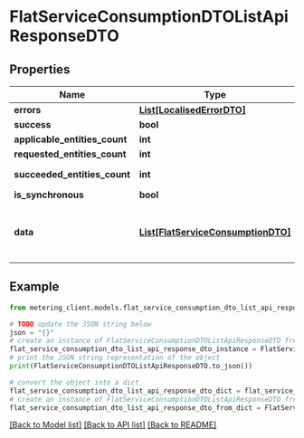 # FlatServiceConsumptionDTOListApiResponseDTO


## Properties

Name | Type | Description | Notes
------------ | ------------- | ------------- | -------------
**errors** | [**List[LocalisedErrorDTO]**](LocalisedErrorDTO.md) |  | [optional] 
**success** | **bool** |  | [optional] 
**applicable_entities_count** | **int** |  | [optional] 
**requested_entities_count** | **int** |  | [optional] 
**succeeded_entities_count** | **int** |  | [optional] [readonly] 
**is_synchronous** | **bool** |  | [optional] 
**data** | [**List[FlatServiceConsumptionDTO]**](FlatServiceConsumptionDTO.md) | The updated entity in case of modifications or creation | [optional] 

## Example

```python
from metering_client.models.flat_service_consumption_dto_list_api_response_dto import FlatServiceConsumptionDTOListApiResponseDTO

# TODO update the JSON string below
json = "{}"
# create an instance of FlatServiceConsumptionDTOListApiResponseDTO from a JSON string
flat_service_consumption_dto_list_api_response_dto_instance = FlatServiceConsumptionDTOListApiResponseDTO.from_json(json)
# print the JSON string representation of the object
print(FlatServiceConsumptionDTOListApiResponseDTO.to_json())

# convert the object into a dict
flat_service_consumption_dto_list_api_response_dto_dict = flat_service_consumption_dto_list_api_response_dto_instance.to_dict()
# create an instance of FlatServiceConsumptionDTOListApiResponseDTO from a dict
flat_service_consumption_dto_list_api_response_dto_from_dict = FlatServiceConsumptionDTOListApiResponseDTO.from_dict(flat_service_consumption_dto_list_api_response_dto_dict)
```
[[Back to Model list]](../README.md#documentation-for-models) [[Back to API list]](../README.md#documentation-for-api-endpoints) [[Back to README]](../README.md)


